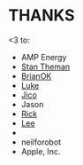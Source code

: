 # THANKS

<3 to:
 * AMP Energy
 * [Stan Theman](https://github.com/Stantheman)
 * [BrianOK](https://github.com/brianokeefe)
 * [Luke](https://github.com/prg318)
 * [Jico](https://github.com/jico)
 * Jason
 * [Rick](https://github.com/movesmyers)
 * [Lee](https://github.com/leematos)
 * 
 * neilforobot 
 * Apple, Inc.
